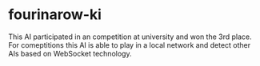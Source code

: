 # fourinarow-ki

This AI participated in an competition at university and won the 3rd place. For comeptitions this AI is able to play in a local network and detect other AIs based on WebSocket technology.
